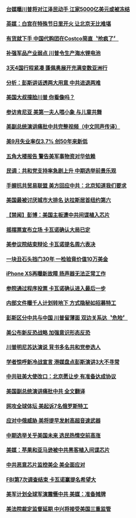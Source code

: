 #### [台媒曝川普将对江泽民动手 江家5000亿美元或被冻结](../pages/news203/a1394309.md?t=10062126) 

#### [英媒：白宫在特殊节日里开火 让北京无比难堪](../pages/news203/a1394339.md?t=10062126) 

#### [有货就下手 中国代购团在Costco简直〝抢疯了〞](../pages/news203/a1394340.md?t=10062126) 

#### [补强军品产业弱点 川普令生产海水锂电池](../pages/news203/a1394332.md?t=10062126) 

#### [3天4国行程紧凑 蓬佩奥展开充满变数亚洲行](../pages/news203/a1394323.md?t=10062126) 

#### [分析：彭斯讲话透两大用意 中共进退两难](../pages/news203/a1394315.md?t=10062126) 

#### [美国大叔撞脸川普 你看像吗？](../pages/news203/a1394303.md?t=10062126) 

#### [参访肯尼亚 美第一夫人喂小象 与儿童共舞](../pages/news203/a1394316.md?t=10062126) 

#### [美副总统演讲痛批中共完整视频（中文同声传译）](../pages/news203/a1394065.md?t=10062126) 

#### [美9月失业率仅3.7%  创50年来新低](../pages/news203/a1394236.md?t=10062126) 

#### [五角大楼报告 警告美军事物资对华依赖](../pages/news203/a1394267.md?t=10062126) 

#### [民调：共和党支持率急剧上升 中期选举前景乐观](../pages/news203/a1394275.md?t=10062126) 

#### [手握抗共贸易联盟 美方回应中共：北京知道我们要求](../pages/news203/a1394268.md?t=10062126) 

#### [美国最被讨厌城市大排名 达拉斯居首纽约第六](../pages/news203/a1394280.md?t=10062126) 

#### [【禁闻】彭博：美国主板遭中共间谍植入芯片](../pages/news203/a1394277.md?t=10062126) 

#### [摇摆票宣布立场 卡瓦诺确认大局已定](../pages/news203/a1394255.md?t=10062126) 

#### [美参议院结束辩论 卡瓦诺提名周六表决](../pages/news203/a1394271.md?t=10062126) 

#### [一块丑石头挡门30年 一检验竟价值10万美金](../pages/news203/a1394259.md?t=10062126) 

#### [iPhone XS再曝新故障  扬声器无法正常工作](../pages/news203/a1394252.md?t=10062126) 

#### [参院通过程序投票 卡瓦诺确认进入最后一步](../pages/news203/a1394224.md?t=10062126) 

#### [内部文件曝千人计划转地下 方式隐秘如招募特工](../pages/news203/a1394232.md?t=10062126) 

#### [彭斯区分中共与中国 川普留薄面 双边关系达〝危险〞](../pages/news203/a1394220.md?t=10062126) 

#### [美公布新反恐战略  加强意识形态反恐](../pages/news203/a1394217.md?t=10062126) 

#### [川普明尼苏达演说 背书多名共和党参选人](../pages/news203/a1394216.md?t=10062126) 

#### [学者惊呼新冷战宣言 港媒盘点彭斯演讲3大不寻常](../pages/news203/a1394200.md?t=10062126) 

#### [中共驻美大使改口：北京愿让步 有准备达成协议](../pages/news203/a1394058.md?t=10062126) 

#### [美国副总统演讲痛批中共 全文翻译](../pages/news203/a1394198.md?t=10062126) 

#### [网攻全球体坛 美起诉7名俄罗斯特工](../pages/news203/a1394178.md?t=10062126) 

#### [应对中俄威胁 美将提早发射高超音速武器](../pages/news203/a1394147.md?t=10062126) 

#### [中期选举关乎美国未来 选民热情空前高涨](../pages/news203/a1394127.md?t=10062126) 

#### [美媒：苹果和亚马逊被中共黑客植入间谍芯片](../pages/news203/a1394165.md?t=10062126) 

#### [中共恶意芯片监控美企 美全面应对](../pages/news203/a1394110.md?t=10062126) 

#### [FBI第7次调查结束 卡瓦诺赢提名希望大](../pages/news203/a1394112.md?t=10062126) 

#### [美军计划全球军演震慑中共 美媒：准备摊牌](../pages/news203/a1394079.md?t=10062126) 

#### [美法院裁定监督延期 中兴将接受美国三重监管](../pages/news203/a1394101.md?t=10062126) 

